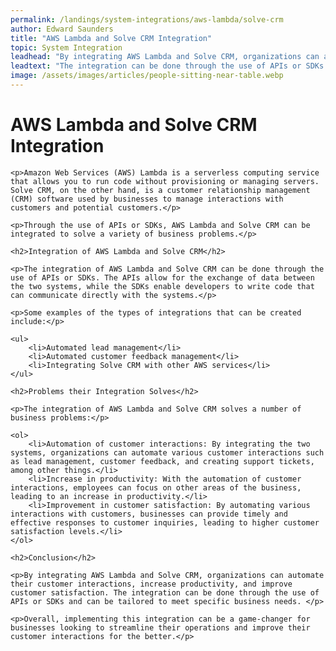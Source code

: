 ```yaml
---
permalink: /landings/system-integrations/aws-lambda/solve-crm
author: Edward Saunders
title: "AWS Lambda and Solve CRM Integration"
topic: System Integration
leadhead: "By integrating AWS Lambda and Solve CRM, organizations can automate their customer interactions, increase productivity, and improve customer satisfaction"
leadtext: "The integration can be done through the use of APIs or SDKs and can be tailored to meet specific business needs."
image: /assets/images/articles/people-sitting-near-table.webp
---
```

<div class="arttext">
	<h1>AWS Lambda and Solve CRM Integration</h1>

	<p>Amazon Web Services (AWS) Lambda is a serverless computing service that allows you to run code without provisioning or managing servers. Solve CRM, on the other hand, is a customer relationship management (CRM) software used by businesses to manage interactions with customers and potential customers.</p>

	<p>Through the use of APIs or SDKs, AWS Lambda and Solve CRM can be integrated to solve a variety of business problems.</p>

	<h2>Integration of AWS Lambda and Solve CRM</h2>

	<p>The integration of AWS Lambda and Solve CRM can be done through the use of APIs or SDKs. The APIs allow for the exchange of data between the two systems, while the SDKs enable developers to write code that can communicate directly with the systems.</p>

	<p>Some examples of the types of integrations that can be created include:</p>

	<ul>
		<li>Automated lead management</li>
		<li>Automated customer feedback management</li>
		<li>Integrating Solve CRM with other AWS services</li>
	</ul>

	<h2>Problems their Integration Solves</h2>

	<p>The integration of AWS Lambda and Solve CRM solves a number of business problems:</p>

	<ol>
		<li>Automation of customer interactions: By integrating the two systems, organizations can automate various customer interactions such as lead management, customer feedback, and creating support tickets, among other things.</li>
		<li>Increase in productivity: With the automation of customer interactions, employees can focus on other areas of the business, leading to an increase in productivity.</li>
		<li>Improvement in customer satisfaction: By automating various interactions with customers, businesses can provide timely and effective responses to customer inquiries, leading to higher customer satisfaction levels.</li>
	</ol>

	<h2>Conclusion</h2>

	<p>By integrating AWS Lambda and Solve CRM, organizations can automate their customer interactions, increase productivity, and improve customer satisfaction. The integration can be done through the use of APIs or SDKs and can be tailored to meet specific business needs. </p>

	<p>Overall, implementing this integration can be a game-changer for businesses looking to streamline their operations and improve their customer interactions for the better.</p>

</div>